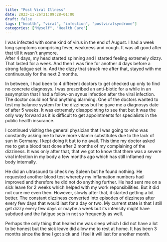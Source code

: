 ```yaml
---
title: "Post Viral Illness"
date: 2023-11-26T21:09:28+01:00
draft: false
tags: ["health", "viral", "infection", "postviralsyndrome"]
categories: ["Myself", "Health Care"]
---
```


I was infected with some kind of virus in the end of August. I had a week long symptoms comprising fever, weakness and cough. It was all good after that till it wasn't anymore.\
After 4 days, my head started spinning and I started feeling extremely dizzy. That lasted for a week. And then I was fine for another 4 days before a strong fatigue set in.
And the dizzy that struck me after that, stayed with me continuously for the next 2 months.

In between, I had been to 4 different doctors to get checked up only to find no concrete diagnosys. I was prescribed an anti-biotic for a while in an assymption that I had a follow-on synus infection after the viral infection.
The doctor could not find anything alarming. One of the doctors wanted to test my balance system for the dizziness but he gave me a diagnosys date of after 5 weeks. It was extremely disappointing to see that but it was the only way forward as it is difficult to get appointments for specialists in the public health insurance.

I continued visiting the general physician that I was going to who was constantly asking me to have more vitamin substitutes due to the lack of sun in Germany. I kept doing it but to no avail. This time my doctor asked me to get a blood test done after 2 months of my complaining of the dizziness. It was only after that, that we got to know that there was a severe viral infection in my body a few months ago which has still inflamed my body internally.

He did an ultrasound to check my Spleen but he found nothing. He requested another blood test whereby my inflamation numbers had improved and therefore he did not do anything further. He had sent me on a sick leave for 2 weeks which helped with my work reponsibilities. But it did not cure me even then. However, slowly after that, it started getting a bit better. The constant dizziness converted into episodes of dizziness after every few days that would last for a day or two. My current state is that I still get dizzy every few days or maybe a week but its intensity might have subdued and the fatigue sets in not so frequently as well.

Perhaps the only thing that healed me was sleep which I did not have a lot to be honest but the sick leave did allow me to rest at home. It has been 3 months since the time I got sick and I feel it will last for another month.